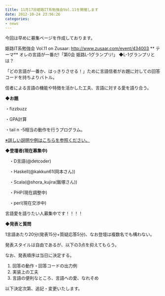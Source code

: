 ```yaml
---
title: 11月17日姫路IT系勉強会Vol.11を開催します
date: 2012-10-24 23:56:26
categories:
- news
---
```


今回は早めに募集ページを作成しております。

姫路IT系勉強会 Vol.11 on Zusaar:
<http://www.zusaar.com/event/434003>
**
テーマ**
オレの言語が一番だ!「第0会 姫路L-1グランプリ!」
◆L-1グランプリとは？

「どの言語が一番か、はっきりさせる！」ために言語信者がお題に対しての回答コードを持ちよりバトル。

信者による言語の機能や特徴を活かした工夫、言語に対する愛を語り合う。

**◆お題**

・fizzbuzz

・GPA計算

・tail n -5相当の動作を行うプログラム。

[※詳しい説明や例はこちらを参照ください。](https://sites.google.com/site/himejiitstudy/history/20121117/questions)

**◆登壇者(現在募集中)**

　・D言語(@detcoder)

　・Haskell(@kakkun61(岡本さん))

　・Scala(@shora\_kujira(飯塚さん))

　・PHP(現在調整中)

　・perl(現在交渉中)

言語愛を語りたい人募集中です！！！！

**◆発表と質問**

1言語あたり20分(発表15分+質疑応答5分)、なお登壇は複数名でも構わない。

発表スタイルは自由であるが、以下の3点を抑えてもらう。

なお、発表順序は当日に決定する。

1.  回答の動作・回答コードの出力例
2.  実装上の工夫
3.  言語の便利なところ、言語への愛、なれそめ

以下決定次第、追記・変更いたします。
